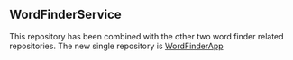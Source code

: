 ## WordFinderService
This repository has been combined with the other two word finder related repositories. The new single repository is [WordFinderApp](https://github.com/hoyski/WordFinderApp)